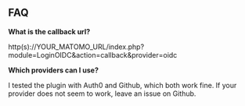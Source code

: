 ## FAQ

__What is the callback url?__

http(s)://YOUR_MATOMO_URL/index.php?module=LoginOIDC&action=callback&provider=oidc

__Which providers can I use?__

I tested the plugin with Auth0 and Github, which both work fine.
If your provider does not seem to work, leave an issue on Github.


